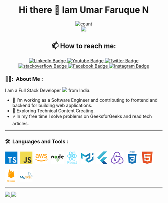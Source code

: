 

<!--
   <div align="center">
  <img src="https://media.tenor.com/images/083f8371b1f455f78558d76a090248e5/tenor.gif" alt="image2"/>   
</div>  
 
**UmarFaruqueN/UmarFaruqueN** is a ✨ _special_ ✨ repository because its `README.md` (this file) appears on your GitHub profile.

Here are some ideas to get you started:

- 🔭 I’m currently working on ...
- 🌱 I’m currently learning ...
- 👯 I’m looking to collaborate on ...
- 🤔 I’m looking for help with ...
- 💬 Ask me about ...
-  ...
- 😄 Pronouns: ...
- ⚡ Fun fact: ...
-->
<div align="center">                                                                                                                                                         <h1>  Hi there 👋  Iam Umar Faruque N   </h1>                                                                                            
 </div>
 
 <div align="center">
  <img src="https://komarev.com/ghpvc/?username=UmarFaruqueN&style=flat-square&color=blue" alt="count"/>   
</div>


<div id="header" align="center">
  <img src="https://media.giphy.com/media/M9gbBd9nbDrOTu1Mqx/giphy.gif" width="100"/>
</div>

<div align="center">                                                                                                                                                      <h2>  📫 How to reach me:</h2>                                                                                       
 </div>

<div id="badges" align="center">
  
  <a href="https://www.linkedin.com/in/umarfaruquen/">
    <img src="https://img.shields.io/badge/LinkedIn-blue?style=for-the-badge&logo=linkedin&logoColor=white" alt="LinkedIn Badge"/>
  </a>
  <a href="https://www.youtube.com/channel/UCMimRlK7-1itd_kYfzNmtnw">
    <img src="https://img.shields.io/badge/YouTube-red?style=for-the-badge&logo=youtube&logoColor=white" alt="Youtube Badge"/>
  </a>
  <a href="https://twitter.com/UmarFaruqueN">
    <img src="https://img.shields.io/badge/Twitter-blue?style=for-the-badge&logo=twitter&logoColor=white" alt="Twitter Badge"/>
  </a>
   <a href="https://stackoverflow.com/users/17294443/umar-faruque-n">
    <img src="https://img.shields.io/badge/Stackoverflow-orange?style=for-the-badge&logo=stackoverflow&logoColor=white" alt="stackoverflow Badge"/>
  </a>
   <a href="https://www.facebook.com/UmarFaruqueN">
    <img src="https://img.shields.io/badge/Facebook-informational?style=for-the-badge&logo=facebook&logoColor=white" alt="Facebook Badge"/>
  </a>
  <a href="https://www.instagram.com/umarfaruquen](https://www.instagram.com/the_self_taught_dev">
    <img src="https://img.shields.io/badge/Instagram-red?style=for-the-badge&logo=instagram&logoColor=white" alt="Instagram Badge"/>
  </a>
</div>


 ### 👨‍💻: &nbsp;About Me :

I am a Full Stack Developer <img src="https://media.giphy.com/media/WUlplcMpOCEmTGBtBW/giphy.gif" width="30"> from India.

- 🔭 I’m working as a Software Engineer and contributing to frontend and backend for building web applications.
- 🌱 Exploring Technical Content Creating.
- ⚡ In my free time I solve problems on GeeksforGeeks and read tech articles.


---
### 🛠 &nbsp;Languages and Tools :

<p>
<img src="https://github.com/devicons/devicon/blob/master/icons/typescript/typescript-original.svg" title="Typescript" alt="Typescript" width="40" height="40"/>&nbsp;
 <img src="https://github.com/devicons/devicon/blob/master/icons/javascript/javascript-original.svg" title="JavaScript" alt="JavaScript" width="40" height="40"/>&nbsp;
<img src="https://github.com/devicons/devicon/blob/master/icons/amazonwebservices/amazonwebservices-plain-wordmark.svg" title="AWS" alt="AWS" width="40" height="40" /> &nbsp;
<img src="https://github.com/devicons/devicon/blob/master/icons/nodejs/nodejs-original-wordmark.svg" title="NodeJS" alt="NodeJS" width="40" height="40"/>&nbsp;
<img src="https://github.com/devicons/devicon/blob/master/icons/react/react-original-wordmark.svg" title="React" alt="React" width="40" height="40"/>&nbsp;
<img src="https://github.com/devicons/devicon/blob/master/icons/materialui/materialui-original.svg" title="Material UI" alt="Material UI" width="40" height="40"/>&nbsp;
<img src="https://github.com/devicons/devicon/blob/master/icons/flutter/flutter-original.svg" title="Flutter" alt="Flutter" width="40" height="40"/>&nbsp;
<img src="https://github.com/devicons/devicon/blob/master/icons/redux/redux-original.svg" title="Redux" alt="Redux " width="40" height="40"/>&nbsp;
<img src="https://github.com/devicons/devicon/blob/master/icons/css3/css3-plain-wordmark.svg"  title="CSS3" alt="CSS" width="40" height="40"/>&nbsp;
<img src="https://github.com/devicons/devicon/blob/master/icons/html5/html5-original.svg" title="HTML5" alt="HTML" width="40" height="40"/>&nbsp;

<img src="https://github.com/devicons/devicon/blob/master/icons/firebase/firebase-plain-wordmark.svg" title="Firebase" alt="Firebase" width="40" height="40"/>&nbsp;
<img src="https://github.com/devicons/devicon/blob/master/icons/mysql/mysql-original-wordmark.svg" title="MySQL"  alt="MySQL" width="40" height="40"/>&nbsp;


</p>

---

<a href="https://github.com/UmarFaruqueN">
  <img height="180em" src="https://github-readme-stats.vercel.app/api?username=UmarFaruqueN&theme=buefy&show_icons=true" />
  <img height="180em" src="https://github-readme-stats.vercel.app/api/top-langs/?username=UmarFaruqueN&theme=buefy&layout=compact" />
</a>

                                                                                           
                                                                                                 
                                                                                                 


  
